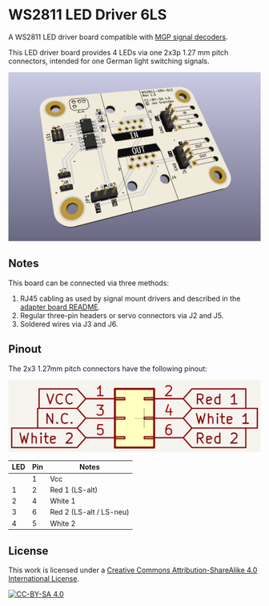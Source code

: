 # WS2811 LED Driver 6LS

A WS2811 LED driver board compatible with [MGP signal decoders](http://www.mollehem.se/index.php/en/signals/signal-decoders/signaldecoder-de10-detail).

This LED driver board provides 4 LEDs via one 2x3p 1.27 mm pitch connectors, intended for one German light switching signals.

![](images/preview.png)

## Notes

This board can be connected via three methods:

1. RJ45 cabling as used by signal mount drivers and described in the [adapter board README](../ws2811-adapter/README.md).
2. Regular three-pin headers or servo connectors via J2 and J5.
3. Soldered wires via J3 and J6.

## Pinout

The 2x3 1.27mm pitch connectors have the following pinout:

![](images/pinout.png)

| LED | Pin | Notes                   |
| --- | --- | ----------------------- |
|     | 1   | Vcc                     |
| 1   | 2   | Red 1 (LS-alt)          |
| 2   | 4   | White 1                 |
| 3   | 6   | Red 2 (LS-alt / LS-neu) |
| 4   | 5   | White 2                 |

## License

This work is licensed under a
[Creative Commons Attribution-ShareAlike 4.0 International License](http://creativecommons.org/licenses/by-sa/4.0/).

[![CC-BY-SA 4.0](https://upload.wikimedia.org/wikipedia/commons/e/e5/CC_BY-SA_icon.svg)](http://creativecommons.org/licenses/by-sa/4.0/)
